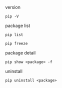 
version
```
pip -V
```

package list
```
pip list
```

```
pip freeze
```

package detail
```
pip show <package> -f
```

uninstall
```
pip uninstall <package>
```
